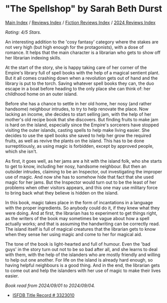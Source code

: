# "The Spellshop" by Sarah Beth Durst

[Main Index](../../../README.md) / [Reviews Index](../../README.md) / [Fiction Reviews Index](../README.md) / [2024 Reviews Index](README.md)

*Rating: 4/5 Stars.*

An interesting addition to the 'cosy fantasy' category where the stakes are not very high (but high enough for the protagonists), with a dose of romance. It helps that the main character is a librarian who gets to show off her librarian indexing skills.

At the start of the story, she is happy taking care of her corner of the Empire's library full of spell books with the help of a magical sentient plant. But it all comes crashing down when a revolution gets out of hand and the library is put to the torch. Saving whatever spell books they can, the duo escape in a boat before heading to the only place she can think of: her childhood home on an outer island.

Before she has a chance to settle in her old home, her nosy (and rather handsome) neighbour intrudes, to try to help renovate the place. Now lacking an income, she decides to start selling jam, with the help of her mother's old recipe book that she discovers. But finding fruits to make jam is hard on the island, especially since the Empire's sorcerers have stopped visiting the outer islands, casting spells to help make living easier. She decides to use the spell books she saved to help her grow the required fruits, as well as revive the plants on the island. This has to be done surreptitiously, as using magic is forbidden, except by approved people, which she isn't.

As first, it goes well, as her jams are a hit with the island folk, who she starts to get to know, including her nosy, handsome neighbour. But then an outsider intrudes, claiming to be an Inspector, out investigating the improper use of magic. And now she has to somehow hide that fact that she used magic for her jams. But the Inspector would turn out to be the least of her problems when other visitors appears, and this one may use military force to bring back what they believe is hidden on the island.

In this book, magic takes place in the form of incantations in a language with the proper ingredients. So anybody could do it, if they knew what they were doing. And at first, the librarian has to experiment to get things right, as the writers of the book may sometimes be vague about how a spell actually works; and that is assuming the handwriting can be correctly read. The island itself is full of magical creatures that the librarian gets to know when they sense her using magic and come to her for magical aid.

The tone of the book is light-hearted and full of humour. Even the 'bad guys' in the story turn out not to be so bad after all, and she learns to deal with them, with the help of the islanders who are mostly friendly and willing to help out one another. For life on the island is already hard enough, so having helpful neighbours is a good thing. And in the end, the librarian gets to come out and help the islanders with her use of magic to make their lives easier.

*Book read from 2024/09/01 to 2024/09/04.*

- [ISFDB Title Record # 3323010](https://www.isfdb.org/cgi-bin/title.cgi?3323010)
